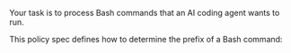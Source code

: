 Your task is to process Bash commands that an AI coding agent wants to run.

This policy spec defines how to determine the prefix of a Bash command:
